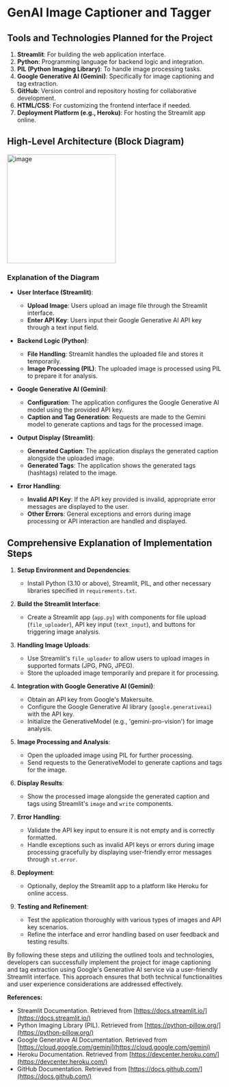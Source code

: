 # GenAI Image Captioner and Tagger

## Tools and Technologies Planned for the Project

1. **Streamlit**: For building the web application interface.
2. **Python**: Programming language for backend logic and integration.
3. **PIL (Python Imaging Library)**: To handle image processing tasks.
4. **Google Generative AI (Gemini)**: Specifically for image captioning and tag extraction.
5. **GitHub**: Version control and repository hosting for collaborative development.
6. **HTML/CSS**: For customizing the frontend interface if needed.
7. **Deployment Platform (e.g., Heroku)**: For hosting the Streamlit app online.

## High-Level Architecture (Block Diagram)

<img width="254" alt="image" src="https://github.com/aarthinwmsu/GenAiImageCaptionerandTagger/assets/137325641/2316679d-bf7b-4171-86f7-d58b6015add9">


### Explanation of the Diagram

- **User Interface (Streamlit)**:
  - **Upload Image**: Users upload an image file through the Streamlit interface.
  - **Enter API Key**: Users input their Google Generative AI API key through a text input field.

- **Backend Logic (Python)**:
  - **File Handling**: Streamlit handles the uploaded file and stores it temporarily.
  - **Image Processing (PIL)**: The uploaded image is processed using PIL to prepare it for analysis.

- **Google Generative AI (Gemini)**:
  - **Configuration**: The application configures the Google Generative AI model using the provided API key.
  - **Caption and Tag Generation**: Requests are made to the Gemini model to generate captions and tags for the processed image.

- **Output Display (Streamlit)**:
  - **Generated Caption**: The application displays the generated caption alongside the uploaded image.
  - **Generated Tags**: The application shows the generated tags (hashtags) related to the image.

- **Error Handling**:
  - **Invalid API Key**: If the API key provided is invalid, appropriate error messages are displayed to the user.
  - **Other Errors**: General exceptions and errors during image processing or API interaction are handled and displayed.

## Comprehensive Explanation of Implementation Steps

1. **Setup Environment and Dependencies**:
   - Install Python (3.10 or above), Streamlit, PIL, and other necessary libraries specified in `requirements.txt`.

2. **Build the Streamlit Interface**:
   - Create a Streamlit app (`app.py`) with components for file upload (`file_uploader`), API key input (`text_input`), and buttons for triggering image analysis.

3. **Handling Image Uploads**:
   - Use Streamlit's `file_uploader` to allow users to upload images in supported formats (JPG, PNG, JPEG).
   - Store the uploaded image temporarily and prepare it for processing.

4. **Integration with Google Generative AI (Gemini)**:
   - Obtain an API key from Google's Makersuite.
   - Configure the Google Generative AI library (`google.generativeai`) with the API key.
   - Initialize the GenerativeModel (e.g., 'gemini-pro-vision') for image analysis.

5. **Image Processing and Analysis**:
   - Open the uploaded image using PIL for further processing.
   - Send requests to the GenerativeModel to generate captions and tags for the image.

6. **Display Results**:
   - Show the processed image alongside the generated caption and tags using Streamlit's `image` and `write` components.

7. **Error Handling**:
   - Validate the API key input to ensure it is not empty and is correctly formatted.
   - Handle exceptions such as invalid API keys or errors during image processing gracefully by displaying user-friendly error messages through `st.error`.

8. **Deployment**:
   - Optionally, deploy the Streamlit app to a platform like Heroku for online access.

9. **Testing and Refinement**:
   - Test the application thoroughly with various types of images and API key scenarios.
   - Refine the interface and error handling based on user feedback and testing results.

By following these steps and utilizing the outlined tools and technologies, developers can successfully implement the project for image captioning and tag extraction using Google's Generative AI service via a user-friendly Streamlit interface. This approach ensures that both technical functionalities and user experience considerations are addressed effectively.

**References:**

- Streamlit Documentation. Retrieved from [https://docs.streamlit.io/](https://docs.streamlit.io/)
- Python Imaging Library (PIL). Retrieved from [https://python-pillow.org/](https://python-pillow.org/)
- Google Generative AI Documentation. Retrieved from [https://cloud.google.com/gemini](https://cloud.google.com/gemini)
- Heroku Documentation. Retrieved from [https://devcenter.heroku.com/](https://devcenter.heroku.com/)
- GitHub Documentation. Retrieved from [https://docs.github.com/](https://docs.github.com/)

